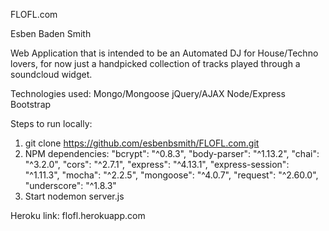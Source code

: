 FLOFL.com 

Esben Baden Smith

Web Application that is intended to be an Automated DJ for House/Techno lovers,
for now just a handpicked collection of tracks played through a soundcloud widget. 

Technologies used: 
Mongo/Mongoose
jQuery/AJAX
Node/Express
Bootstrap

Steps to run locally:
1. git clone https://github.com/esbenbsmith/FLOFL.com.git
2. NPM dependencies: 
	"bcrypt": "^0.8.3",
    "body-parser": "^1.13.2",
    "chai": "^3.2.0",
    "cors": "^2.7.1",
    "express": "^4.13.1",
    "express-session": "^1.11.3",
    "mocha": "^2.2.5",
    "mongoose": "^4.0.7",
    "request": "^2.60.0",
    "underscore": "^1.8.3"
3. Start nodemon server.js


Heroku link: 
flofl.herokuapp.com

